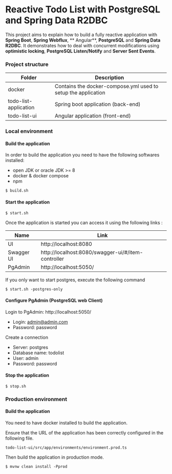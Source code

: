 # Reactive Todo List with PostgreSQL and Spring Data R2DBC

This project aims to explain how to build a fully reactive application with **Spring Boot**, **Spring Webflux**, **
Angular**, **PostgreSQL** and **Spring Data R2DBC**.
It demonstrates how to deal with concurrent modifications using **optimistic locking**, **PostgreSQL Listen/Notify**
and **Server Sent Events**.

### Project structure

Folder                    | Description
--------------------------|--------------------------------------------------------------
docker                    | Contains the docker-compose.yml used to setup the application
todo-list-application     | Spring boot application (back-end)
todo-list-ui              | Angular application (front-end)

### Local environment

#### Build the application

In order to build the application you need to have the following softwares installed:

- open JDK or oracle JDK >= 8
- docker & docker compose
- npm

```
$ build.sh
```

#### Start the application

```
$ start.sh
```

Once the application is started you can access it using the following links :

Name                      | Link
--------------------------|--------------------------------------------------------------
UI                        | http://localhost:8080
Swagger UI                | http://localhost:8080/swagger-ui/#/item-controller
PgAdmin                   | http://localhost:5050/

If you only want to start postgres, execute the following command

```
$ start.sh -postgres-only
```

#### Configure PgAdmin (PostgreSQL web Client)

Login to PgAdmin: http://localhost:5050/

- Login: admin@admin.com
- Password: password

Create a connection

- Server: postgres
- Database name: todolist
- User: admin
- Password: password

#### Stop the application

```
$ stop.sh
```

### Production environment

#### Build the application

You need to have docker installed to build the application.

Ensure that the URL of the application has been correctly configured in the following file.

```
todo-list-ui/src/app/environments/environment.prod.ts
```

Then build the application in production mode.

```
$ mvnw clean install -Pprod
```
